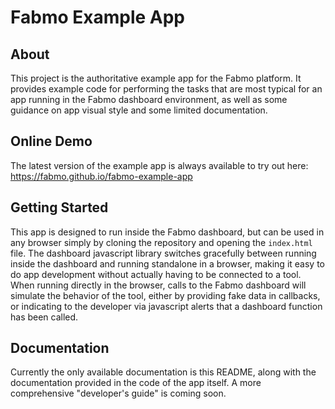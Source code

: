 # Fabmo Example App

## About
This project is the authoritative example app for the Fabmo platform.  It provides example code for performing the tasks that are most typical for an app running in the Fabmo dashboard environment, as well as some guidance on app visual style and some limited documentation.

## Online Demo
The latest version of the example app is always available to try out here: https://fabmo.github.io/fabmo-example-app

## Getting Started
This app is designed to run inside the Fabmo dashboard, but can be used in any browser simply by cloning the repository and opening the `index.html` file.  The dashboard javascript library switches gracefully between running inside the dashboard and running standalone in a browser, making it easy to do app development without actually having to be connected to a tool.  When running directly in the browser, calls to the Fabmo dashboard will simulate the behavior of the tool, either by providing fake data in callbacks, or indicating to the developer via javascript alerts that a dashboard function has been called.

## Documentation
Currently the only available documentation is this README, along with the documentation provided in the code of the app itself.  A more comprehensive "developer's guide" is coming soon.
